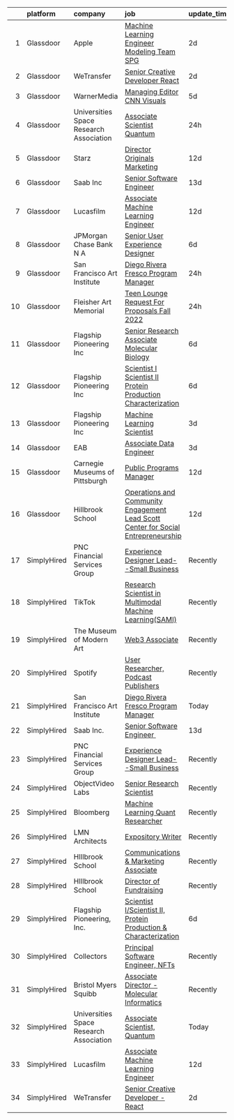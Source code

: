 

|    | platform    | company                                 | job                                                                                                                                                                                                                                                                                                                                                                                                                                                                                                                                                                                                                                                                                                                                                                                                                                                                                                          | update_time   | location                      |
|---:|:------------|:----------------------------------------|:-------------------------------------------------------------------------------------------------------------------------------------------------------------------------------------------------------------------------------------------------------------------------------------------------------------------------------------------------------------------------------------------------------------------------------------------------------------------------------------------------------------------------------------------------------------------------------------------------------------------------------------------------------------------------------------------------------------------------------------------------------------------------------------------------------------------------------------------------------------------------------------------------------------|:--------------|:------------------------------|
|  1 | Glassdoor   | Apple                                   | [Machine Learning Engineer  Modeling Team   SPG](https://www.glassdoor.com/partner/jobListing.htm?pos=108&ao=1136043&s=58&guid=0000018160f7df8680fc39a043466fe3&src=GD_JOB_AD&t=SR&vt=w&cs=1_91b62208&cb=1655189266621&jobListingId=1007932976063&jrtk=3-0-1g5gffnuqk6ed801-1g5gffnvcii1d800-455c6a8fae1a93de-)                                                                                                                                                                                                                                                                                                                                                                                                                                                                                                                                                                                              | 2d            | Cupertino, CA                 |
|  2 | Glassdoor   | WeTransfer                              | [Senior Creative Developer   React](https://www.glassdoor.com/partner/jobListing.htm?pos=107&ao=1136043&s=58&guid=0000018160f7df8680fc39a043466fe3&src=GD_JOB_AD&t=SR&vt=w&cs=1_23327cd2&cb=1655189266621&jobListingId=1007932996123&jrtk=3-0-1g5gffnuqk6ed801-1g5gffnvcii1d800-dfe1bee0c074c5cb-)                                                                                                                                                                                                                                                                                                                                                                                                                                                                                                                                                                                                           | 2d            | New York, NY                  |
|  3 | Glassdoor   | WarnerMedia                             | [Managing Editor  CNN Visuals](https://www.glassdoor.com/partner/jobListing.htm?pos=105&ao=1136043&s=58&guid=0000018160f7df8680fc39a043466fe3&src=GD_JOB_AD&t=SR&vt=w&cs=1_a9cd8efd&cb=1655189266620&jobListingId=1007927233663&jrtk=3-0-1g5gffnuqk6ed801-1g5gffnvcii1d800-9269f9eb4ea3cb9c-)                                                                                                                                                                                                                                                                                                                                                                                                                                                                                                                                                                                                                | 5d            | New York, NY                  |
|  4 | Glassdoor   | Universities Space Research Association | [Associate Scientist  Quantum](https://www.glassdoor.com/partner/jobListing.htm?pos=103&ao=1136043&s=58&guid=0000018160f7df8680fc39a043466fe3&src=GD_JOB_AD&t=SR&vt=w&ea=1&cs=1_38e0b85b&cb=1655189266620&jobListingId=1007936642137&jrtk=3-0-1g5gffnuqk6ed801-1g5gffnvcii1d800-57d3d5deb0c24f86-)                                                                                                                                                                                                                                                                                                                                                                                                                                                                                                                                                                                                           | 24h           | Mountain View, CA             |
|  5 | Glassdoor   | Starz                                   | [Director  Originals Marketing](https://www.glassdoor.com/partner/jobListing.htm?pos=115&ao=1136043&s=58&guid=0000018160f7df8680fc39a043466fe3&src=GD_JOB_AD&t=SR&vt=w&cs=1_c25ddfc7&cb=1655189266622&jobListingId=1007908906471&jrtk=3-0-1g5gffnuqk6ed801-1g5gffnvcii1d800-58fb49e46bb652c3-)                                                                                                                                                                                                                                                                                                                                                                                                                                                                                                                                                                                                               | 12d           | Santa Monica, CA              |
|  6 | Glassdoor   | Saab Inc                                | [Senior Software Engineer  ](https://www.glassdoor.com/partner/jobListing.htm?pos=101&ao=1110586&s=58&guid=0000018160f7df8680fc39a043466fe3&src=GD_JOB_AD&t=SR&vt=w&cs=1_22c68317&cb=1655189266620&jobListingId=1007906668516&cpc=1CBFC3E34E2A31FF&jrtk=3-0-1g5gffnuqk6ed801-1g5gffnvcii1d800-a306410c01ce676b--6NYlbfkN0CWitTqoH982IjdLjQzsXPOtSyN70lZsuKHKm92xcFRxyvjZ4G95qNuTBbZ1pBHXehXVm2DHt-ACu6vpDk2EZr5u_Ue_830SC6jAqPJ9zrJXLdxLVnDLncamTS0YN-8j7HnecHuJZF8e4zcJlWG1Q_BoSPXT0HFVylS36HKuFPWANFLBg9ihy2OmfP6JXiBRZBeI-SOjspkYEK7rxgcp9_TDurVHelMhbNOP_CSuP1hSxyusteIPzH2wQQsbaoil6RuNzqwOkE66qM33YPEpkwnJM3A38TvDJNoc4_lB3dS5JpoBaHfh40QiieyXFPHlTSY0NpJxotCNEH0uJe_XRyhJ363BWnbDFp2WZKaBuiQmx-tGNISHnsqZTvonwtaTa-D1Fyj3JKtpVw7VYCYyPWzLIAbZhVDqTol3Y9KxenyItk-Wvg2ah9486c6TTmmtENTWPIMgjmsCITQRmGFXSXaeJO6IJGFHsXLHgvA4yAUcPKTqqav8ZfcZRjavyAiJKFtfudXWh43H3Bankbk3UwUhS8nZlQwskc5VHwcCp8moQ%3D%3D) | 13d           | West Lafayette, IN            |
|  7 | Glassdoor   | Lucasfilm                               | [Associate Machine Learning Engineer](https://www.glassdoor.com/partner/jobListing.htm?pos=104&ao=1136043&s=58&guid=0000018160f7df8680fc39a043466fe3&src=GD_JOB_AD&t=SR&vt=w&cs=1_a5d43c54&cb=1655189266620&jobListingId=1007909774184&jrtk=3-0-1g5gffnuqk6ed801-1g5gffnvcii1d800-365b1ae98bce8469-)                                                                                                                                                                                                                                                                                                                                                                                                                                                                                                                                                                                                         | 12d           | San Francisco, CA             |
|  8 | Glassdoor   | JPMorgan Chase Bank  N A                | [Senior User Experience Designer](https://www.glassdoor.com/partner/jobListing.htm?pos=116&ao=1136043&s=58&guid=0000018160f7df8680fc39a043466fe3&src=GD_JOB_AD&t=SR&vt=w&cs=1_6eeb81a8&cb=1655189266622&jobListingId=1007922581206&jrtk=3-0-1g5gffnuqk6ed801-1g5gffnvcii1d800-fc2f550faa126bec-)                                                                                                                                                                                                                                                                                                                                                                                                                                                                                                                                                                                                             | 6d            | Chicago, IL                   |
|  9 | Glassdoor   | San Francisco Art Institute             | [Diego Rivera Fresco Program Manager](https://www.glassdoor.com/partner/jobListing.htm?pos=109&ao=1136043&s=58&guid=0000018160f7df8680fc39a043466fe3&src=GD_JOB_AD&t=SR&vt=w&ea=1&cs=1_2b519928&cb=1655189266622&jobListingId=1007936949467&jrtk=3-0-1g5gffnuqk6ed801-1g5gffnvcii1d800-35c664e683b10f0e-)                                                                                                                                                                                                                                                                                                                                                                                                                                                                                                                                                                                                    | 24h           | San Francisco, CA             |
| 10 | Glassdoor   | Fleisher Art Memorial                   | [Teen Lounge Request For Proposals  Fall 2022](https://www.glassdoor.com/partner/jobListing.htm?pos=110&ao=1136043&s=58&guid=0000018160f7df8680fc39a043466fe3&src=GD_JOB_AD&t=SR&vt=w&cs=1_a9d87b70&cb=1655189266622&jobListingId=1007936990220&jrtk=3-0-1g5gffnuqk6ed801-1g5gffnvcii1d800-7b0154a93d835f49-)                                                                                                                                                                                                                                                                                                                                                                                                                                                                                                                                                                                                | 24h           | Philadelphia, PA              |
| 11 | Glassdoor   | Flagship Pioneering  Inc                | [Senior Research Associate  Molecular Biology](https://www.glassdoor.com/partner/jobListing.htm?pos=114&ao=1136043&s=58&guid=0000018160f7df8680fc39a043466fe3&src=GD_JOB_AD&t=SR&vt=w&cs=1_cc0596da&cb=1655189266622&jobListingId=1007923907731&jrtk=3-0-1g5gffnuqk6ed801-1g5gffnvcii1d800-8c9b8833c29e8013-)                                                                                                                                                                                                                                                                                                                                                                                                                                                                                                                                                                                                | 6d            | Boston, MA                    |
| 12 | Glassdoor   | Flagship Pioneering  Inc                | [Scientist I Scientist II  Protein Production   Characterization](https://www.glassdoor.com/partner/jobListing.htm?pos=106&ao=1136043&s=58&guid=0000018160f7df8680fc39a043466fe3&src=GD_JOB_AD&t=SR&vt=w&ea=1&cs=1_9ad13ab7&cb=1655189266621&jobListingId=1007924118352&jrtk=3-0-1g5gffnuqk6ed801-1g5gffnvcii1d800-af24b43eba3540fb-)                                                                                                                                                                                                                                                                                                                                                                                                                                                                                                                                                                        | 6d            | Boston, MA                    |
| 13 | Glassdoor   | Flagship Pioneering  Inc                | [Machine Learning Scientist](https://www.glassdoor.com/partner/jobListing.htm?pos=102&ao=1136043&s=58&guid=0000018160f7df8680fc39a043466fe3&src=GD_JOB_AD&t=SR&vt=w&cs=1_466b072b&cb=1655189266620&jobListingId=1007931814750&jrtk=3-0-1g5gffnuqk6ed801-1g5gffnvcii1d800-b8395492233b4de9-)                                                                                                                                                                                                                                                                                                                                                                                                                                                                                                                                                                                                                  | 3d            | Cambridge, MA                 |
| 14 | Glassdoor   | EAB                                     | [Associate Data Engineer](https://www.glassdoor.com/partner/jobListing.htm?pos=111&ao=1136043&s=58&guid=0000018160f7df8680fc39a043466fe3&src=GD_JOB_AD&t=SR&vt=w&cs=1_38fce5b5&cb=1655189266622&jobListingId=1007931687344&jrtk=3-0-1g5gffnuqk6ed801-1g5gffnvcii1d800-1cee470797581f62-)                                                                                                                                                                                                                                                                                                                                                                                                                                                                                                                                                                                                                     | 3d            | Remote                        |
| 15 | Glassdoor   | Carnegie Museums of Pittsburgh          | [Public Programs Manager](https://www.glassdoor.com/partner/jobListing.htm?pos=113&ao=1136043&s=58&guid=0000018160f7df8680fc39a043466fe3&src=GD_JOB_AD&t=SR&vt=w&ea=1&cs=1_c9388d82&cb=1655189266622&jobListingId=1007910029035&jrtk=3-0-1g5gffnuqk6ed801-1g5gffnvcii1d800-036637ca65140636-)                                                                                                                                                                                                                                                                                                                                                                                                                                                                                                                                                                                                                | 12d           | Pittsburgh, PA                |
| 16 | Glassdoor   | Hillbrook School                        | [Operations and Community Engagement Lead  Scott Center for Social Entrepreneurship](https://www.glassdoor.com/partner/jobListing.htm?pos=112&ao=1136043&s=58&guid=0000018160f7df8680fc39a043466fe3&src=GD_JOB_AD&t=SR&vt=w&cs=1_a94f52b6&cb=1655189266622&jobListingId=1007910970763&jrtk=3-0-1g5gffnuqk6ed801-1g5gffnvcii1d800-76fed38aa6d171ab-)                                                                                                                                                                                                                                                                                                                                                                                                                                                                                                                                                          | 12d           | Los Gatos, CA                 |
| 17 | SimplyHired | PNC Financial Services Group            | [Experience Designer Lead--Small Business](https://www.simplyhired.com/job/VjAoU1KkC7usOOewYMPU9U4VbKFdcKBXhQolPdrbfQ3Umoopx6pTog?q=generative+art)                                                                                                                                                                                                                                                                                                                                                                                                                                                                                                                                                                                                                                                                                                                                                          | Recently      | Pittsburgh, PA                |
| 18 | SimplyHired | TikTok                                  | [Research Scientist in Multimodal Machine Learning(SAMI)](https://www.simplyhired.com/job/RF--uSNk78LTA34ef1bdiu0pKLt4Pi-ymnvln8G5Tt04yDFByn9e0w?q=generative+art)                                                                                                                                                                                                                                                                                                                                                                                                                                                                                                                                                                                                                                                                                                                                           | Recently      | Mountain View, CA +1 location |
| 19 | SimplyHired | The Museum of Modern Art                | [Web3 Associate](https://www.simplyhired.com/job/YuKI2tqG1D95R1pZjD5X4TDL5EorwMNgW-VnZr6KMSpp97UaGBSgSg?q=generative+art)                                                                                                                                                                                                                                                                                                                                                                                                                                                                                                                                                                                                                                                                                                                                                                                    | Recently      | New York, NY                  |
| 20 | SimplyHired | Spotify                                 | [User Researcher, Podcast Publishers](https://www.simplyhired.com/job/EzVMIseMCZYSeAe8tUzdjtWjHJ-Wvq5BdgEd8_u_SRAJIPadQ5NJFw?q=generative+art)                                                                                                                                                                                                                                                                                                                                                                                                                                                                                                                                                                                                                                                                                                                                                               | Recently      | New York, NY                  |
| 21 | SimplyHired | San Francisco Art Institute             | [Diego Rivera Fresco Program Manager](https://www.simplyhired.com/job/XSJyJRYN8ab4PCe4uxTMdmDmTfZ0iyxy_ty_U8gEVYCjrLn_Xqmf0A?q=generative+art)                                                                                                                                                                                                                                                                                                                                                                                                                                                                                                                                                                                                                                                                                                                                                               | Today         | San Francisco, CA             |
| 22 | SimplyHired | Saab Inc.                               | [Senior Software Engineer ﻿](https://www.simplyhired.com/job/Lk44Ll0kVSSeshbW4A3kwR9R6ryZS8LBhavFKU-bJJFFQI6c7ePsng?q=generative+art)                                                                                                                                                                                                                                                                                                                                                                                                                                                                                                                                                                                                                                                                                                                                                                        | 13d           | West Lafayette, IN            |
| 23 | SimplyHired | PNC Financial Services Group            | [Experience Designer Lead--Small Business](https://www.simplyhired.com/job/JXa9DJ3AOPdtSnwCNnkx0GDIkDCzCfvBWMlbF3ho8e7LITo3w1Ot6A?q=generative+art)                                                                                                                                                                                                                                                                                                                                                                                                                                                                                                                                                                                                                                                                                                                                                          | Recently      | Pittsburgh, PA                |
| 24 | SimplyHired | ObjectVideo Labs                        | [Senior Research Scientist](https://www.simplyhired.com/job/iwGOHmLWvfOmxyLPWisE22bVwaw0zqQje7AP87bP-cBI8DTccbHQTQ?q=generative+art)                                                                                                                                                                                                                                                                                                                                                                                                                                                                                                                                                                                                                                                                                                                                                                         | Recently      | Tysons, VA                    |
| 25 | SimplyHired | Bloomberg                               | [Machine Learning Quant Researcher](https://www.simplyhired.com/job/VPoBWZeqtsL_I-8lUeUVH-XyL3kFT6mMxT20wo9--CNiv9Uav37p5Q?q=generative+art)                                                                                                                                                                                                                                                                                                                                                                                                                                                                                                                                                                                                                                                                                                                                                                 | Recently      | New York, NY                  |
| 26 | SimplyHired | LMN Architects                          | [Expository Writer](https://www.simplyhired.com/job/a1jHGaTK1gJYKn2USiy4Z1z-YO3dfrYKeCKY8Ot2iF1c9vsuvud1aw?q=generative+art)                                                                                                                                                                                                                                                                                                                                                                                                                                                                                                                                                                                                                                                                                                                                                                                 | Recently      | Seattle, WA                   |
| 27 | SimplyHired | HIllbrook School                        | [Communications & Marketing Associate](https://www.simplyhired.com/job/2MBebvIOj_Hp5gq3FFNayjvwoxn4Pb440_8DT_CXG_1WV2F-P3BN4Q?q=generative+art)                                                                                                                                                                                                                                                                                                                                                                                                                                                                                                                                                                                                                                                                                                                                                              | Recently      | Los Gatos, CA                 |
| 28 | SimplyHired | HIllbrook School                        | [Director of Fundraising](https://www.simplyhired.com/job/ENKUisqEPyXa1cUA81a4-YhdtzebfyE0gA8nVSY6VQ4HA2qzcaOKGg?q=generative+art)                                                                                                                                                                                                                                                                                                                                                                                                                                                                                                                                                                                                                                                                                                                                                                           | Recently      | Los Gatos, CA                 |
| 29 | SimplyHired | Flagship Pioneering, Inc.               | [Scientist I/Scientist II, Protein Production & Characterization](https://www.simplyhired.com/job/UY2w1f0ky6aUM8bOOIigX31pcje8FT1RfaRURnWtIZ3FwIWa-5jg6A?q=generative+art)                                                                                                                                                                                                                                                                                                                                                                                                                                                                                                                                                                                                                                                                                                                                   | 6d            | Boston, MA                    |
| 30 | SimplyHired | Collectors                              | [Principal Software Engineer, NFTs](https://www.simplyhired.com/job/hEcR9YzX31LhT2wjnbH9imB6eB9jQRVa1313fWKIIT1XrLUZEpUlGg?q=generative+art)                                                                                                                                                                                                                                                                                                                                                                                                                                                                                                                                                                                                                                                                                                                                                                 | Recently      | Santa Ana, CA                 |
| 31 | SimplyHired | Bristol Myers Squibb                    | [Associate Director - Molecular Informatics](https://www.simplyhired.com/job/QtWWkNjz_Cu3ZIEtJ0B9sthqkeZ5MfHKqpcgho2hq4l3uGmX674F0Q?q=generative+art)                                                                                                                                                                                                                                                                                                                                                                                                                                                                                                                                                                                                                                                                                                                                                        | Recently      | San Diego, CA                 |
| 32 | SimplyHired | Universities Space Research Association | [Associate Scientist, Quantum](https://www.simplyhired.com/job/_qvz-7Z5rToIDnRGze4sd6q3-206ny70tVMJcC0-zg5J7biN1hUatQ?q=generative+art)                                                                                                                                                                                                                                                                                                                                                                                                                                                                                                                                                                                                                                                                                                                                                                      | Today         | Mountain View, CA             |
| 33 | SimplyHired | Lucasfilm                               | [Associate Machine Learning Engineer](https://www.simplyhired.com/job/XJTtzorP-cvC9W-T4C3Nbsj0BMgIlQp6ZwvKdhPLZqUll3uPYTuIAQ?q=generative+art)                                                                                                                                                                                                                                                                                                                                                                                                                                                                                                                                                                                                                                                                                                                                                               | 12d           | San Francisco, CA             |
| 34 | SimplyHired | WeTransfer                              | [Senior Creative Developer - React](https://www.simplyhired.com/job/b--fKOXPlWFHp6CBiCMhOr5FVAkDRqfZMxvnOVpFVxMeP28bla7tvg?q=generative+art)                                                                                                                                                                                                                                                                                                                                                                                                                                                                                                                                                                                                                                                                                                                                                                 | 2d            | New York, NY                  |